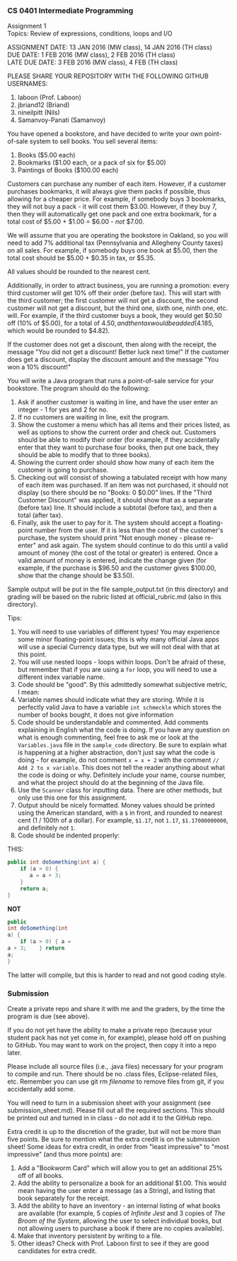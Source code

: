 ### CS 0401 Intermediate Programming  
Assignment 1  
Topics: Review of expressions, conditions, loops and I/O

ASSIGNMENT DATE: 13 JAN 2016 (MW class), 14 JAN 2016 (TH class)  
DUE DATE: 1 FEB 2016 (MW class), 2 FEB 2016 (TH class)  
LATE DUE DATE: 3 FEB 2016 (MW class), 4 FEB (TH class)  

PLEASE SHARE YOUR REPOSITORY WITH THE FOLLOWING GITHUB USERNAMES:

1. laboon (Prof. Laboon)
2. jbriand12 (Briand)
3. nineilpitt (Nils)
4. Samanvoy-Panati (Samanvoy)

You have opened a bookstore, and have decided to write your own point-of-sale system to sell books.  You sell several items:

1. Books ($5.00 each)
2. Bookmarks ($1.00 each, or a pack of six for $5.00)
3. Paintings of Books ($100.00 each)

Customers can purchase any number of each item.  However, if a customer purchases bookmarks, it will always give them packs if possible, thus allowing for a cheaper price.  For example, if somebody buys 3 bookmarks, they will not buy a pack - it will cost them $3.00.  However, if they buy 7, then they will automatically get one pack and one extra bookmark, for a total cost of $5.00 + $1.00 = $6.00 - _not_ $7.00.

We will assume that you are operating the bookstore in Oakland, so you will need to add 7% additional tax (Pennsylvania and Allegheny County taxes) on all sales.  For example, if somebody buys one book at $5.00, then the total cost should be $5.00 + $0.35 in tax, or $5.35.

All values should be rounded to the nearest cent.

Additionally, in order to attract business, you are running a promotion: every third customer will get 10% off their order (before tax).  This will start with the third customer; the first customer will not get a discount, the second customer will not get a discount, but the third one, sixth one, ninth one, etc. will.  For example, if the third customer buys a book, they would get $0.50 off (10% of $5.00), for a total of $4.50, and then tax would be added ($4.185, which would be rounded to $4.82).

If the customer does not get a discount, then along with the receipt, the message "You did not get a discount! Better luck next time!"  If the customer does get a discount, display the discount amount and the message "You won a 10% discount!"

You will write a Java program that runs a point-of-sale service for your bookstore.  The program should do the following:

1. Ask if another customer is waiting in line, and have the user enter an integer - 1 for yes and 2 for no.
2. If no customers are waiting in line, exit the program.
3. Show the customer a menu which has all items and their prices listed, as well as options to show the current order and check out.  Customers should be able to modify their order (for example, if they accidentally enter that they want to purchase four books, then put one back, they should be able to modify that to three books).
4. Showing the current order should show how many of each item the customer is going to purchase.
5. Checking out will consist of showing a tabulated receipt with how many of each item was purchased.  If an item was not purchased, it should not display (so there should be no "Books: 0   $0.00" lines.  If the "Third Customer Discount" was applied, it should show that as a separate (before tax) line.  It should include a subtotal (before tax), and then a total (after tax).
6. Finally, ask the user to pay for it.  The system should accept a floating-point number from the user.  If it is less than the cost of the customer's purchase, the system should print "Not enough money - please re-enter" and ask again.  The system should continue to do this until a valid amount of money (the cost of the total or greater) is entered.  Once a valid amount of money is entered, indicate the change given (for example, if the purchase is $96.50 and the customer gives $100.00, show that the change should be $3.50).

Sample output will be put in the file sample_output.txt (in this directory) and grading will be based on the rubric listed at official_rubric.md (also in this directory).

Tips:

1. You will need to use variables of different types!  You may experience some minor floating-point issues; this is why many official Java apps will use a special Currency data type, but we will not deal with that at this point.
2. You will use nested loops - loops within loops.  Don't be afraid of these, but remember that if you are using a `for` loop, you will need to use a different index variable name.
3. Code should be "good".  By this admittedly somewhat subjective metric, I mean:
  1. Variable names should indicate what they are storing.  While it is perfectly valid Java to have a variable `int schmeckle` which stores the number of books bought, it does not give information
  2. Code should be understandable and commented.  Add comments explaining in English what the code is doing.  If you have any question on what is enough commenting, feel free to ask me or look at the `Variables.java` file in the `sample_code` directory.  Be sure to explain what is happening at a higher abstraction, don't just say what the code is doing - for example, do not comment `x = x + 2` with the comment `// Add 2 to x variable`.  This does not tell the reader anything about what the code is doing or why.  Definitely include your name, course number, and what the project should do at the beginning of the Java file.
  3. Use the `Scanner` class for inputting data.  There are other methods, but only use this one for this assignment.
  4. Output should be nicely formatted.  Money values should be printed using the American standard, with a `$` in front, and rounded to nearest cent (1 / 100th of a dollar).  For example, `$1.17`, not `1.17`, `$1.17000000000`, and definitely not `1`.
  5. Code should be indented properly:

THIS:
```java
public int doSomething(int a) {
    if (a > 0) {
       a = a + 3;
    }
    return a;
}
```

**NOT**

```java
public
int doSomething(int
a) {
    if (a > 0) { a =
a + 3;    } return
a;
}
```

The latter will compile, but this is harder to read and not good coding style.

### Submission

Create a private repo and share it with me and the graders, by the time the program is due (see above).

If you do not yet have the ability to make a private repo (because your student pack has not yet come in, for example), please hold off on pushing to GitHub. You may want to work on the project, then copy it into a repo later.

Please include all source files (i.e., .java files) necessary for your program to compile and run. There should be no .class files, Eclipse-related files, etc. Remember you can use git rm _filename_ to remove files from git, if you accidentally add some.

You will need to turn in a submission sheet with your assignment (see submission_sheet.md). Please fill out all the required sections. This should be printed out and turned in in class - do not add it to the GitHub repo.

Extra credit is up to the discretion of the grader, but will not be more than five points.  Be sure to mention what the extra credit is on the submission sheet! Some ideas for extra credit, in order from "least impressive" to "most impressive" (and thus more points) are:

1. Add a "Bookworm Card" which will allow you to get an additional 25% off of all books.
2. Add the ability to personalize a book for an additional $1.00.  This would mean having the user enter a message (as a String), and listing that book separately for the receipt.
3. Add the ability to have an inventory - an internal listing of what books are available (for example, 5 copies of _Infinite Jest_ and 3 copies of _The Broom of the System_, allowing the user to select individual books, but not allowing users to purchase a book if there are no copies available).
4. Make that inventory persistent by writing to a file.
5. Other ideas?  Check with Prof. Laboon first to see if they are good candidates for extra credit.